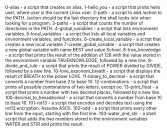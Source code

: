 0-alias - a script that creates an alias.
1-hello_you - a script that prints hello user, where user is the current Linux user.
2-path - a script to add /action to the PATH. /action should be the last directory the shell looks into when looking for a program.
3-paths - a script that counts the number of directories in the PATH.
4-global_variables - a script that lists environment variables.
5-local_variables - a script that lists all local variables and environment variables, and functions.
6-create_local_variable - a script that creates a new local variable
7-create_global_variable - a script that creates a new global variable with name BEST and value School.
8-true_knowledge - a script that prints the result of the addition of 128 with the value stored in the environment variable TRUEKNOWLEDGE, followed by a new line.
9-divide_and_rule - a script that prints the result of POWER divided by DIVIDE, followed by a new line.
10-love_exponent_breath - a script that displays the result of BREATH to the power LOVE.
11-binary_to_decimal - a script that converts a number from base 2 to base 10.
12-combinations - a script that prints all possible combinations of two letters, except oo.
13-print_float - a script that prints a number with two decimal places, followed by a new line.
100-decimal_to_hexadecimal - a script that converts a number from base 10 to base 16.
101-rot13 - a script that encodes and decodes text using the rot13 encryption. Assume ASCII.
102-odd - a script that prints every other line from the input, starting with the first line.
103-water_and_stir - a shell script that adds the two numbers stored in the environment variables WATER and STIR and prints the result.
